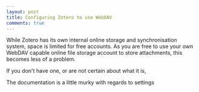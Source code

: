 ```yaml
---
layout: post
title: Configuring Zotero to use WebDAV
comments: true
---
```


While Zotero has its own internal online storage and synchronisation system, space is limited for free accounts. As you are free to use your own WebDAV capable online file storage account to store attachments, this becomes less of a problem. 



If you don't have one, or are not certain about what it is, 

The documentation is a little murky with regards to 
settings
